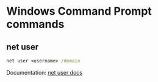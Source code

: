 # Windows Command Prompt commands

## net user
```cmd
net user <username> /domain
```

Documentation: [net user docs](https://docs.microsoft.com/en-us/previous-versions/windows/it-pro/windows-server-2012-r2-and-2012/cc771865(v=ws.11))
